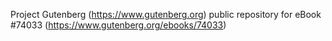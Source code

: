 Project Gutenberg (https://www.gutenberg.org) public repository for eBook #74033 (https://www.gutenberg.org/ebooks/74033)
